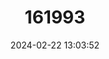 ---
title: "161993"
category: "Saxifraga tombeanensis"
draft: false
date: 2024-02-22 13:03:52
languages:
  Italian: ["Sassifraga del Monte Tombea"]
---